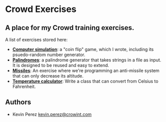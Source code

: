 Crowd Exercises
===============
A place for my Crowd training exercises.
----------------------------------------

A list of exercises stored here:
* <b>[Computer simulation](https://github.com/kevindperezm/crowd_exercises/tree/master/computer_simulation)</b>: a "coin flip" game, which I wrote, including its psuedo-random number generator.
* <b>[Palindromes](https://github.com/kevindperezm/crowd_exercises/tree/master/palindromes)</b>: a palindrome generator that takes strings in a file as input. It is designed to be reused and easy to extend.
* <b>[Missiles](https://github.com/kevindperezm/crowd_exercises/tree/master/missiles)</b>: An exercise where we're programming an anti-missile system that can only decrease its altitude.
* <b>[Temperature calculator](https://github.com/kevindperezm/crowd_exercises/tree/master/calculator)</b>: Write a class that can convert from Celsius to Fahrenheit.

Authors
-------
* Kevin Perez [kevin.perez@crowint.com](mailto:kevin.perez@crowdint.com)
